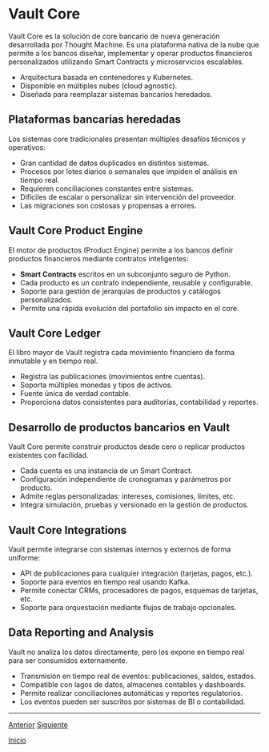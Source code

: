 # Vault Core

Vault Core es la solución de core bancario de nueva generación desarrollada por Thought Machine. Es una plataforma nativa de la nube que permite a los bancos diseñar, implementar y operar productos financieros personalizados utilizando Smart Contracts y microservicios escalables.

* Arquitectura basada en contenedores y Kubernetes.
* Disponible en múltiples nubes (cloud agnostic).
* Diseñada para reemplazar sistemas bancarios heredados.

## Plataformas bancarias heredadas

Los sistemas core tradicionales presentan múltiples desafíos técnicos y operativos:

* Gran cantidad de datos duplicados en distintos sistemas.
* Procesos por lotes diarios o semanales que impiden el análisis en tiempo real.
* Requieren conciliaciones constantes entre sistemas.
* Difíciles de escalar o personalizar sin intervención del proveedor.
* Las migraciones son costosas y propensas a errores.

## Vault Core Product Engine

El motor de productos (Product Engine) permite a los bancos definir productos financieros mediante contratos inteligentes:

* **Smart Contracts** escritos en un subconjunto seguro de Python.
* Cada producto es un contrato independiente, reusable y configurable.
* Soporte para gestión de jerarquías de productos y catálogos personalizados.
* Permite una rápida evolución del portafolio sin impacto en el core.

## Vault Core Ledger

El libro mayor de Vault registra cada movimiento financiero de forma inmutable y en tiempo real.

* Registra las publicaciones (movimientos entre cuentas).
* Soporta múltiples monedas y tipos de activos.
* Fuente única de verdad contable.
* Proporciona datos consistentes para auditorías, contabilidad y reportes.

## Desarrollo de productos bancarios en Vault

Vault Core permite construir productos desde cero o replicar productos existentes con facilidad.

* Cada cuenta es una instancia de un Smart Contract.
* Configuración independiente de cronogramas y parámetros por producto.
* Admite reglas personalizadas: intereses, comisiones, límites, etc.
* Integra simulación, pruebas y versionado en la gestión de productos.

## Vault Core Integrations

Vault permite integrarse con sistemas internos y externos de forma uniforme:

* API de publicaciones para cualquier integración (tarjetas, pagos, etc.).
* Soporte para eventos en tiempo real usando Kafka.
* Permite conectar CRMs, procesadores de pagos, esquemas de tarjetas, etc.
* Soporte para orquestación mediante flujos de trabajo opcionales.

## Data Reporting and Analysis

Vault no analiza los datos directamente, pero los expone en tiempo real para ser consumidos externamente.

* Transmisión en tiempo real de eventos: publicaciones, saldos, estados.
* Compatible con lagos de datos, almacenes contables y dashboards.
* Permite realizar conciliaciones automáticas y reportes regulatorios.
* Los eventos pueden ser suscritos por sistemas de BI o contabilidad.

---

[Anterior]([Siguiente](https://github.com/wilfredoha/vault-core/blob/main/Vault%20Core%20Introduction.md)) [Siguiente]()

[Inicio]()